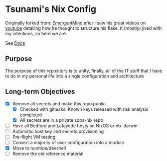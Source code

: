 # Tsunami's Nix Config

Originally forked from: [EmergentMind](https://github.com/EmergentMind/nix-config) after I saw his great videos on [youtube](https://www.youtube.com/watch?v=YHm7e3f87iY) detailing how he thought to structure his flake. It (mostly) jived with my intentions, so here we are.

See [Docs](./docs/Readme.md)

## Purpose

The purpose of this repository is to unify, finally, all of the IT stuff that I have to do in my personal life into a single configuration and architecture

## Long-term Objectives

- [x] Remove all secrets and make this repo public
  - [x] Checked with gitleaks. Known keys released with risk analysis completed
  - [x] All secrets are in a private sops-nix repo
- [ ] Have all Bedford and Lafayette hosts on NixOS or nix-darwin
- [ ] Automatic host key and secrets provisioning
- [ ] Pre-flight VM testing
- [ ] Convert a majority of user configuration into a module
- [x] Move to numtide/devshell
- [ ] Remove the old reference material